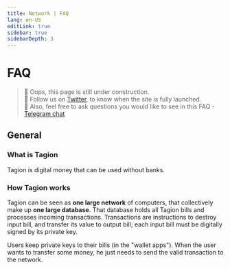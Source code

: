 ```yaml
---
title: Network | FAQ
lang: en-US
editLink: true
sidebar: true
sidebarDepth: 3
---
```


# FAQ

> 🚧 Oops, this page is still under construction.  
> 🔔 Follow us on [Twitter](https://twitter.com/tagionOfficial), to know when the site is fully launched.  
> 🙋 Also, feel free to ask questions you would like to see in this FAQ - [Telegram chat](https://t.me/tagionCaht)

## General

### What is Tagion

Tagion is digital money that can be used without banks.

### How Tagion works

Tagion can be seen as **one large network** of computers, that collectively make up **one large database**. That database holds all Tagion bills and processes incoming transactions. Transactions are instructions to destroy input bill, and transfer its value to output bill; each input bill must be digitally signed by its private key.

Users keep private keys to their bills (in the "wallet apps"). When the user wants to transfer some money, he just needs to send the valid transaction to the network.